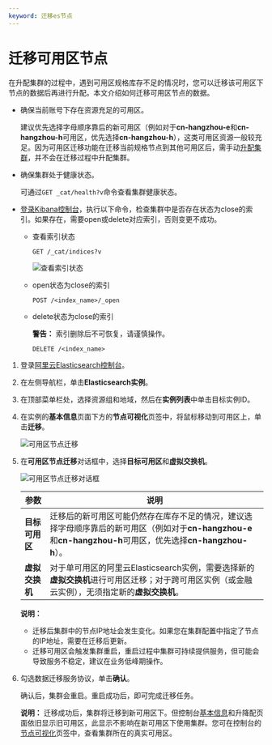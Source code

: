 ```yaml
---
keyword: 迁移es节点
---
```


# 迁移可用区节点

在升配集群的过程中，遇到可用区规格库存不足的情况时，您可以迁移该可用区下节点的数据后再进行升配。本文介绍如何迁移可用区节点的数据。

-   确保当前账号下存在资源充足的可用区。

    建议优先选择字母顺序靠后的新可用区（例如对于**cn-hangzhou-e**和**cn-hangzhou-h**可用区，优先选择**cn-hangzhou-h**），这类可用区资源一般较充足。因为可用区迁移功能在迁移当前规格节点到其他可用区后，需手动[升配集群](/cn.zh-CN/Elasticsearch/升降配实例/升配集群.md)，并不会在迁移过程中升配集群。

-   确保集群处于健康状态。

    可通过`GET _cat/health?v`命令查看集群健康状态。

-   [登录Kibana控制台](/cn.zh-CN/Elasticsearch/可视化控制/Kibana/登录Kibana控制台.md)，执行以下命令，检查集群中是否存在状态为close的索引。如果存在，需要open或delete对应索引，否则变更不成功。
    -   查看索引状态

        ```
        GET /_cat/indices?v
        ```

        ![查看索引状态](https://static-aliyun-doc.oss-accelerate.aliyuncs.com/assets/img/zh-CN/7521954161/p244657.png)

    -   open状态为close的索引

        ```
        POST /<index_name>/_open
        ```

    -   delete状态为close的索引

        **警告：** 索引删除后不可恢复，请谨慎操作。

        ```
        DELETE /<index_name>
        ```


1.  登录[阿里云Elasticsearch控制台](https://elasticsearch.console.aliyun.com/#/home)。

2.  在左侧导航栏，单击**Elasticsearch实例**。

3.  在顶部菜单栏处，选择资源组和地域，然后在**实例列表**中单击目标实例ID。

4.  在实例的**基本信息**页面下方的**节点可视化**页签中，将鼠标移动到可用区上，单击**迁移**。

    ![可用区节点迁移](https://static-aliyun-doc.oss-accelerate.aliyuncs.com/assets/img/zh-CN/1646359951/p77306.png)

5.  在**可用区节点迁移**对话框中，选择**目标可用区**和**虚拟交换机**。

    ![可用区节点迁移对话框](https://static-aliyun-doc.oss-accelerate.aliyuncs.com/assets/img/zh-CN/1646359951/p77329.png)

    |参数|说明|
    |--|--|
    |**目标可用区**|迁移后的新可用区可能仍然存在库存不足的情况，建议选择字母顺序靠后的新可用区（例如对于**cn-hangzhou-e**和**cn-hangzhou-h**可用区，优先选择**cn-hangzhou-h**）。|
    |**虚拟交换机**|对于单可用区的阿里云Elasticsearch实例，需要选择新的**虚拟交换机**进行可用区迁移；对于跨可用区实例（或金融云实例），无须指定新的**虚拟交换机**。|

    **说明：**

    -   迁移后集群中的节点IP地址会发生变化。如果您在集群配置中指定了节点的IP地址，需要在迁移后更新。
    -   迁移可用区会触发集群重启，重启过程中集群可持续提供服务，但可能会导致服务不稳定，建议在业务低峰期操作。
6.  勾选数据迁移服务协议，单击**确认**。

    确认后，集群会重启。重启成功后，即可完成迁移任务。

    **说明：** 迁移成功后，集群将迁移到新可用区下。但控制台[基本信息](/cn.zh-CN/Elasticsearch/实例管理/查看实例的基本信息.md)和升降配页面依旧显示旧可用区，此显示不影响在新可用区下使用集群。您可在控制台的[节点可视化](/cn.zh-CN/Elasticsearch/实例管理/查看集群状态和节点信息.md)页签中，查看集群所在的真实可用区。


